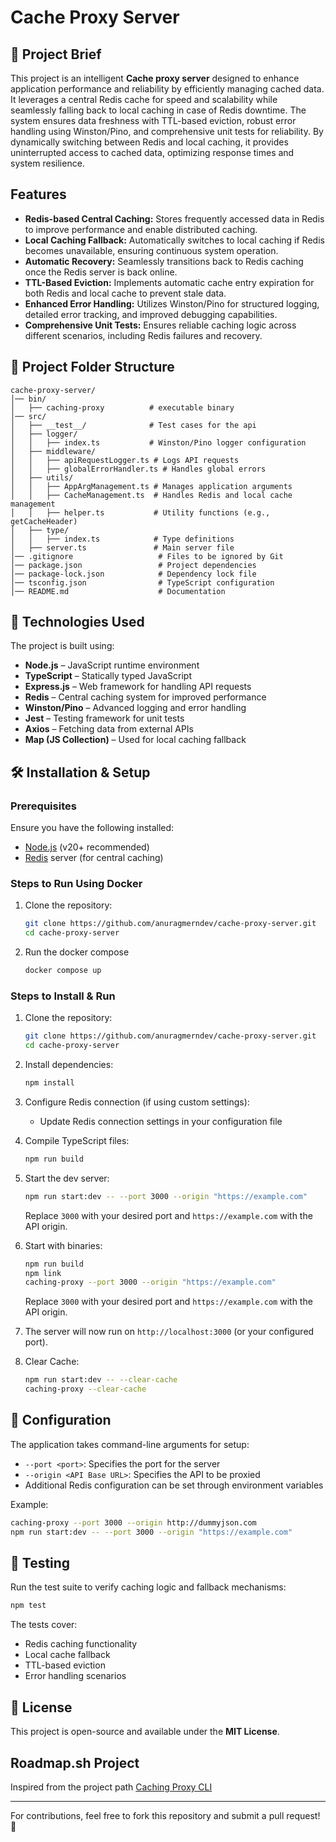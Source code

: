 # Cache Proxy Server

## 📌 Project Brief
This project is an intelligent **Cache proxy server** designed to enhance application performance and reliability by efficiently managing cached data. It leverages a central Redis cache for speed and scalability while seamlessly falling back to local caching in case of Redis downtime. The system ensures data freshness with TTL-based eviction, robust error handling using Winston/Pino, and comprehensive unit tests for reliability. By dynamically switching between Redis and local caching, it provides uninterrupted access to cached data, optimizing response times and system resilience.

## Features
- **Redis-based Central Caching:** Stores frequently accessed data in Redis to improve performance and enable distributed caching.
- **Local Caching Fallback:** Automatically switches to local caching if Redis becomes unavailable, ensuring continuous system operation.
- **Automatic Recovery:** Seamlessly transitions back to Redis caching once the Redis server is back online.
- **TTL-Based Eviction:** Implements automatic cache entry expiration for both Redis and local cache to prevent stale data.
- **Enhanced Error Handling:** Utilizes Winston/Pino for structured logging, detailed error tracking, and improved debugging capabilities.
- **Comprehensive Unit Tests:** Ensures reliable caching logic across different scenarios, including Redis failures and recovery.

## 📂 Project Folder Structure
```
cache-proxy-server/
│── bin/
│   ├── caching-proxy          # executable binary
│── src/
│   ├── __test__/              # Test cases for the api
│   ├── logger/
│   │   ├── index.ts           # Winston/Pino logger configuration
│   ├── middleware/
│   │   ├── apiRequestLogger.ts # Logs API requests
│   │   ├── globalErrorHandler.ts # Handles global errors
│   ├── utils/
│   │   ├── AppArgManagement.ts # Manages application arguments
│   │   ├── CacheManagement.ts  # Handles Redis and local cache management
│   │   ├── helper.ts           # Utility functions (e.g., getCacheHeader)
│   ├── type/
│   │   ├── index.ts            # Type definitions
│   ├── server.ts               # Main server file
│── .gitignore                   # Files to be ignored by Git
│── package.json                 # Project dependencies
│── package-lock.json            # Dependency lock file
│── tsconfig.json                # TypeScript configuration
│── README.md                    # Documentation
```

## 🚀 Technologies Used
The project is built using:
- **Node.js** – JavaScript runtime environment
- **TypeScript** – Statically typed JavaScript
- **Express.js** – Web framework for handling API requests
- **Redis** – Central caching system for improved performance
- **Winston/Pino** – Advanced logging and error handling
- **Jest** – Testing framework for unit tests
- **Axios** – Fetching data from external APIs
- **Map (JS Collection)** – Used for local caching fallback

## 🛠 Installation & Setup
### Prerequisites
Ensure you have the following installed:
- [Node.js](https://nodejs.org/) (v20+ recommended)
- [Redis](https://redis.io/) server (for central caching)

### Steps to Run Using Docker
1. Clone the repository:
   ```sh
   git clone https://github.com/anuragmerndev/cache-proxy-server.git
   cd cache-proxy-server
   ```
2. Run the docker compose
   ```sh
   docker compose up      
   ```

### Steps to Install & Run
1. Clone the repository:
   ```sh
   git clone https://github.com/anuragmerndev/cache-proxy-server.git
   cd cache-proxy-server
   ```

2. Install dependencies:
   ```sh
   npm install
   ```

3. Configure Redis connection (if using custom settings):
   - Update Redis connection settings in your configuration file

4. Compile TypeScript files:
   ```sh
   npm run build
   ```

5. Start the dev server:
   ```sh
   npm run start:dev -- --port 3000 --origin "https://example.com"
   ```
   Replace `3000` with your desired port and `https://example.com` with the API origin.

6. Start with binaries:
   ```sh
   npm run build
   npm link
   caching-proxy --port 3000 --origin "https://example.com"
   ```
   Replace `3000` with your desired port and `https://example.com` with the API origin.

7. The server will now run on `http://localhost:3000` (or your configured port).

8. Clear Cache:
   ```sh
   npm run start:dev -- --clear-cache
   caching-proxy --clear-cache
   ```

## 🔧 Configuration
The application takes command-line arguments for setup:
- `--port <port>`: Specifies the port for the server
- `--origin <API Base URL>`: Specifies the API to be proxied
- Additional Redis configuration can be set through environment variables

Example:
```sh
caching-proxy --port 3000 --origin http://dummyjson.com
npm run start:dev -- --port 3000 --origin "https://example.com"
```

## 🧪 Testing
Run the test suite to verify caching logic and fallback mechanisms:
```sh
npm test
```

The tests cover:
- Redis caching functionality
- Local cache fallback
- TTL-based eviction
- Error handling scenarios

## 📜 License
This project is open-source and available under the **MIT License**.

## Roadmap.sh Project
Inspired from the project path [Caching Proxy CLI](https://roadmap.sh/projects/caching-server)

---
For contributions, feel free to fork this repository and submit a pull request! 🚀